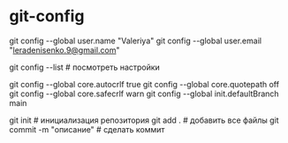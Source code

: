 # git-config

git config --global user.name "Valeriya"
git config --global user.email "leradenisenko.9@gmail.com"

git config --list # посмотреть настройки

git config --global core.autocrlf true
git config --global core.quotepath off
git config --global core.safecrlf warn
git config --global init.defaultBranch main

git init # инициализация репозитория
git add . # добавить все файлы
git commit -m "описание" # сделать коммит